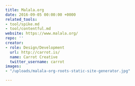 ```yaml
---
title: Malala.org
date: 2016-09-05 00:00:00 +0000
related_tools:
- tool/spike.md
- tool/contentful.md
website: https://www.malala.org/
repo: ''
creator:
- role: Design/Development
  url: http://carrot.is/
  name: Carrot Creative
  twitter_username: carrot
images:
- "/uploads/malala-org-roots-static-site-generator.jpg"

---
```

